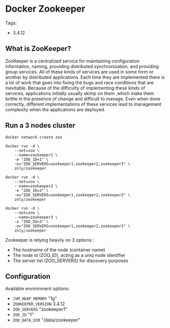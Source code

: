 # Docker Zookeeper
Tags:
* 3.4.12

## What is ZooKeeper?

ZooKeeper is a centralized service for maintaining configuration information, naming, providing distributed synchronization, and providing group services. All of these kinds of services are used in some form or another by distributed applications. Each time they are implemented there is a lot of work that goes into fixing the bugs and race conditions that are inevitable. Because of the difficulty of implementing these kinds of services, applications initially usually skimp on them ,which make them brittle in the presence of change and difficult to manage. Even when done correctly, different implementations of these services lead to management complexity when the applications are deployed.


## Run a 3 nodes cluster

    docker network create zoo
    
    docker run -d \ 
        --net=zoo \
        --name=zookeeper1 \
        -e "ZOO_ID=1" \
        -e="ZOO_SERVERS=zookeeper1,zookeeper2,zookeeper3" \
        znly/zookeeper
        
    docker run -d \ 
        --net=zoo \
        --name=zookeeper2 \
        -e "ZOO_ID=2" \
        -e="ZOO_SERVERS=zookeeper1,zookeeper2,zookeeper3" \
        znly/zookeeper
    
    docker run -d \ 
        --net=zoo \
        --name=zookeeper3 \
        -e "ZOO_ID=3" \
        -e="ZOO_SERVERS=zookeeper1,zookeeper2,zookeeper3" \
        znly/zookeeper
        
        
Zookeeper is relying heavily on 3 options :
* The hostname of the node (container name)
* The node id (ZOO_ID), acting as a uniq node identifier
* The server list (ZOO_SERVERS) for discovery purposes  


## Configuration

Available environment options:

* `JVM_HEAP_MEMORY` "1g"
* `ZOOKEEPER_VERSION` 3.4.12
* `ZOO_SERVERS` "zookeeper1"
* `ZOO_ID` "1"
* `ZOO_DATA_DIR` "/data/zookeeper"